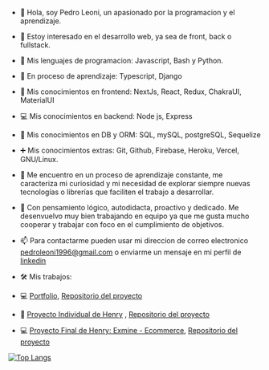 - 👋 Hola, soy Pedro Leoni, un apasionado por la programacion y el aprendizaje. 

- 👀 Estoy interesado en el desarrollo web, ya sea de front, back o fullstack.

- 🧮 Mis lenguajes de programacion: Javascript, Bash y Python.

- 🧮 En proceso de aprendizaje: Typescript, Django

- 🎨 Mis conocimientos en frontend:  NextJs, React, Redux, ChakraUI, MaterialUI

- 💻 Mis conocimientos en backend: Node js, Express

- 💾 Mis conocimientos en DB y ORM: SQL, mySQL, postgreSQL, Sequelize

- ➕ Mis conocimientos extras: Git, Github, Firebase, Heroku, Vercel, GNU/Linux.

- 🌱 Me encuentro en un proceso de aprendizaje constante, me caracteriza mi curiosidad y mi necesidad de explorar siempre nuevas tecnologías o librerías que faciliten el trabajo a desarrollar.

- 💞️ Con pensamiento lógico, autodidacta, proactivo y dedicado. Me desenvuelvo muy bien trabajando en equipo ya que me gusta mucho cooperar y trabajar con foco en el cumplimiento de objetivos. 

- 📫 Para contactarme pueden usar mi direccion de correo electronico pedroleoni1996@gmail.com o enviarme un mensaje en mi perfil de [linkedin](https://www.linkedin.com/in/pedro-leoni/)

- 🛠 Mis trabajos:
- 💻 [Portfolio](https://pedro-leoni.vercel.app/), [Repositorio del proyecto](https://github.com/pedro-leoni/portfolio) 
- 🥐 [Proyecto Individual de Henry](https://pi-food-zeta.vercel.app/) , [Repositorio del proyecto](https://github.com/pedro-leoni/PI-Food)
- 💻 [Proyecto Final de Henry: Exmine - Ecommerce](https://final-project-beryl.vercel.app/), [Repositorio del proyecto](https://github.com/pabloktus/Final-Project)



[![Top Langs](https://github-readme-stats.vercel.app/api/top-langs/?username=pedro-leoni)](https://github.com/anuraghazra/github-readme-stats)
<!---
pedro-leoni/pedro-leoni is a ✨ special ✨ repository because its `README.md` (this file) appears on your GitHub profile.
You can click the Preview link to take a look at your changes.
--->

